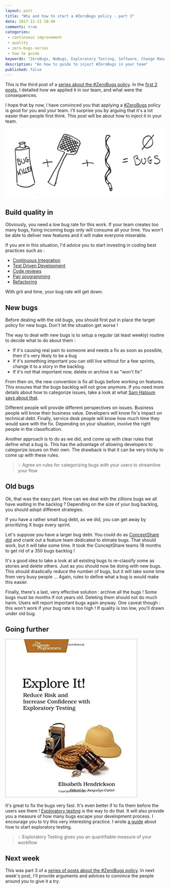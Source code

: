 ```yaml
---
layout: post
title: "Why and how to start a #ZeroBugs policy - part 3"
date: 2017-12-21 10:40
comments: true
categories: 
 - continuous improvement
 - quality
 - zero-bugs-series
 - how to guide
keywords: "ZeroBugs, NoBugs, Exploratory Testing, Software, Change Management, How to"
description: "An how to guide to inject #ZeroBugs in your team"
published: false
---
```

This is the third post of a [series about the #ZeroBugs policy](/blog/categories/zero-bugs-series/). In the [first 2 posts](/why-and-how-to-start-a-number-zerobugs-policy-part-1/), I detailed how we applied it in our team, and what were the consequences.

I hope that by now, I have convinced you that applying a [#ZeroBugs](http://www.jamesshore.com/Agile-Book/no_bugs.html) policy is good for you and your team. I'll surprise you by arguing that it's a lot easier than people first think. This post will be about how to inject it in your team.

![A funny formula for zero bugs](../imgs/2017-11-22-why-and-how-to-start-a-number-zerobugs-policy-part-3/zero-bug-formula.jpg)

## Build quality in

Obviously, you need a low bug rate for this work. If your team creates too many bugs, fixing incoming bugs only will consume all your time. You won't be able to deliver new features and it will make everyone miserable.

If you are in this situation, I'd advice you to start investing in coding best practices such as :

*   [Continuous Integration](https://www.google.fr/search?q=how+to+start+Continuous+Integration&oq=how+to+start+Continuous+Integration)
*   [Test Driven Development](/how-to-start-learning-the-tao-of-incremental-code-refactoring-today/)
*   [Code reviews](/how-to-get-your-team-to-do-code-reviews/)
*   [Pair programming](/from-zero-to-pair-programming-hero/)
*   [Refactoring](/how-to-start-learning-the-tao-of-incremental-code-refactoring-today/)

With grit and time, your bug rate will get down.

## New bugs

Before dealing with the old bugs, you should first put in place the target policy for new bugs. Don't let the situation get worse !

The way to deal with new bugs is to setup a regular (at least weekly) routine to decide what to do about them :

*   If it's causing real pain to someone and needs a fix as soon as possible, then it's very likely to be a bug
*   If it's something important you can still live without for a few sprints, change it to a story in the backlog.
*   If it's not that important now, delete or archive it as "won't fix"

From then on, the new convention is fix all bugs before working on features. This ensures that the bugs backlog will not grow anymore. If you need more details about how to categorize issues, take a look at what [Sam Hatoum says about that](https://medium.com/quality-functions/the-zero-bug-policy-b0bd987be684).

Different people will provide different perspectives on issues. Business people will know their business value. Developers will know fix's impact on technical debt. Finally, service desk people will know how much time they would save with the fix. Depending on your situation, involve the right people in the classification.

Another approach is to do as we did, and come up with clear rules that define what a bug is. This has the advantage of allowing developers to categorize issues on their own. The drawback is that it can be very tricky to come up with these rules.

> 💡 Agree on rules for categorizing bugs with your users to streamline your flow

## Old bugs

Ok, that was the easy part. How can we deal with the zillions bugs we all have waiting in the backlog ? Depending on the size of your bug backlog, you should adopt different strategies.

If you have a rather small bug debt, as we did, you can get away by prioritizing X bugs every sprint.

Let's suppose you have a larger bug debt. You could do as [ConceptShare did](https://medium.com/swlh/how-we-got-to-zero-bugs-and-implemented-a-zero-bug-policy-c77ee3f2e50b) and crank out a feature team dedicated to elimate bugs. That should work, but it will take some time. It took the ConceptShare teams 18 months to get rid of a 350 bugs backlog !

It's a good idea to take a look at all existing bugs to re-classify some as stories and delete others. Just as you should now be doing with new bugs. This should drastically reduce the number of bugs, but it will take some time from very busy people ... Again, rules to define what a bug is would make this easier.

Finally, there's a last, very effective solution : archive all the bugs ! Some bugs must be months if not years old. Deleting them should not do much harm. Users will report important bugs again anyway. One caveat though : this won't work if your bug rate is too high ! If quality is too low, you'll drawn under old bug.

## Going further

[![Cover of the book "Explore It"](../imgs/2017-11-22-why-and-how-to-start-a-number-zerobugs-policy-part-3/explore-it.jpg)](https://www.amazon.com/Explore-Increase-Confidence-Exploratory-Testing/dp/1937785025/ref=sr_1_1?s=books&ie=UTF8&qid=1511346285&sr=1-1&keywords=explore+it)

It's great to fix the bugs very fast. It's even better if to fix them before the users see them ! [Exploratory testing](https://en.wikipedia.org/wiki/Exploratory_testing) is the way to do that. It will also provide you a measure of how many bugs escape your development process. I encourage you to try this very interesting practice. I wrote [a guide](/how-we-started-exploratory-testing/) about how to start exploratory testing.

> 💡 Exploratory Testing gives you an quantifiable measure of your workflow

## Next week

This was part 3 of a [series of posts about the #ZeroBugs policy](/blog/categories/zero-bugs-series/). In next week's post, I'll provide arguments and advices to convince the people around you to give it a try.


